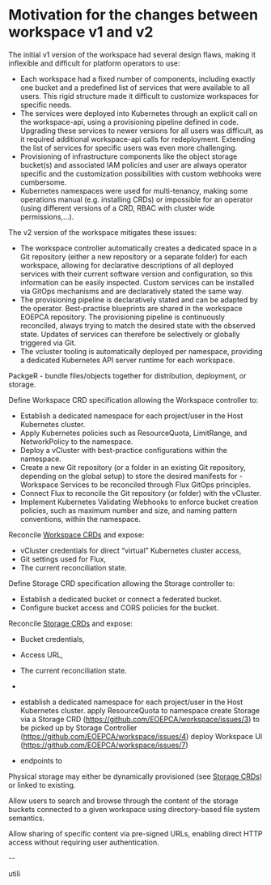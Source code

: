 # Motivation for the changes between workspace v1 and v2

The initial v1 version of the workspace had several design flaws, making it inflexible and difficult for platform operators to use:

* Each workspace had a fixed number of components, including exactly one bucket and a predefined list of services that were available to all users. This rigid structure made it difficult to customize workspaces for specific needs.
* The services were deployed into Kubernetes through an explicit call on the workspace-api, using a provisioning pipeline defined in code. Upgrading these services to newer versions for all users was difficult, as it required additional workspace-api calls for redeployment. Extending the list of services for specific users was even more challenging.
* Provisioning of infrastructure components like the object storage bucket(s) and associated IAM policies and user are always operator specific and the customization possibilities with custom webhooks were cumbersome.
* Kubernetes namespaces were used for multi-tenancy, making some operations manual (e.g. installing CRDs) or impossible for an operator (using different versions of a CRD, RBAC with cluster wide permissions,...).

The v2 version of the workspace mitigates these issues:

* The workspace controller automatically creates a dedicated space in a Git repository (either a new repository or a separate folder) for each workspace, allowing for declarative descriptions of all deployed services with their current software version and configuration, so this information can be easily inspected. Custom services can be installed via GitOps mechanisms and are declaratively stated the same way. 
* The provisioning pipeline is declaratively stated and can be adapted by the operator. Best-practise blueprints are shared in the workspace EOEPCA repository. The provisioning pipeline is continuously reconciled, always trying to match the desired state with the observed state. Updates of services can therefore be selectively or globally triggered via Git.
* The vcluster tooling is automatically deployed per namespace, providing a dedicated Kubernetes API server runtime for each workspace.


PackgeR - bundle files/objects together for distribution, deployment, or storage.

Define Workspace CRD specification allowing the Workspace controller to:
- Establish a dedicated namespace for each project/user in the Host Kubernetes cluster.
- Apply Kubernetes policies such as ResourceQuota, LimitRange, and NetworkPolicy to the namespace.
- Deploy a vCluster with best-practice configurations within the namespace.
- Create a new Git repository (or a folder in an existing Git repository, depending on the global setup) to store the desired manifests for - Workspace Services to be reconciled through Flux GitOps principles.
- Connect Flux to reconcile the Git repository (or folder) with the vCluster.
- Implement Kubernetes Validating Webhooks to enforce bucket creation policies, such as maximum number and size, and naming pattern conventions, within the namespace.

Reconcile [Workspace CRDs](https://github.com/EOEPCA/workspace/issues/1) and expose:
- vCluster credentials for direct “virtual” Kubernetes cluster access,
- Git settings used for Flux,
- The current reconciliation state.


Define Storage CRD specification allowing the Storage controller to:
- Establish a dedicated bucket or connect a federated bucket.
- Configure bucket access and CORS policies for the bucket.

Reconcile [Storage CRDs](https://github.com/EOEPCA/workspace/issues/3) and expose:
- Bucket credentials,
- Access URL,
- The current reconciliation state.

- 
- establish a dedicated namespace for each project/user in the Host Kubernetes cluster.
apply ResourceQuota to namespace
create Storage via a Storage CRD (https://github.com/EOEPCA/workspace/issues/3) to be picked up by Storage Controller (https://github.com/EOEPCA/workspace/issues/4)
deploy Workspace UI (https://github.com/EOEPCA/workspace/issues/7)



- endpoints to 


Physical storage may either be dynamically provisioned (see [Storage CRDs](https://github.com/EOEPCA/workspace/issues/3)) or linked to existing.

Allow users to search and browse through the content of the storage buckets connected to a given workspace using directory-based file system semantics. 

Allow sharing of specific content via pre-signed URLs, enabling direct HTTP access without requiring user authentication.

--

utili